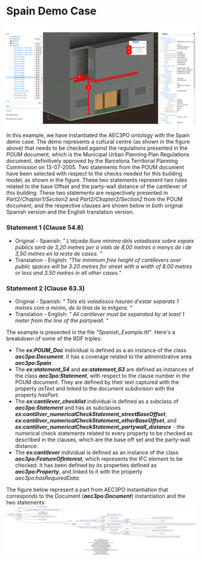 # Spain Demo Case

![Spain](image.png )
In this example, we have instantiated the AEC3PO ontology with the Spain demo case. The demo represents a cultural centre (as shown in the figure above) that needs to be checked against the regulations presented in the _POUM_ document, which is the Municipal Urban Planning Plan Regulations document, definitively approved by the Barcelona Territorial Planning Commission on 13-07-2005. Two statements from the POUM document have been selected with respect to the checks needed for this building model, as shown in the figure. These two statements represent two rules related to the base Offset and the party-wall distance of the cantilever of this building. These two statements are respectively presented in _Part2/Chapter1/Section2_ and _Part2/Chapter2/Section2_ from the POUM document, and the respective clauses are shown below in both original Spanish version and the English translation version. 

### Statement 1 (Clause 54.8)
* Original - Spanish: _" L’alçada lliure mínima dels voladissos sobre espais públics serà de 3,20 metres per a vials de 8,00 metres o menys de i de 3,50 metres en la resta de casos. "_
* Translation - English: _"The minimum free height of cantilevers over public spaces will be 3.20 metres for street with a width of 8.00 metres or less and 3.50 metres in all other cases."_

### Statement 2 (Clause 63.3)
* Original - Spanish: _" Tots els voladissos hauran d'estar separats 1 metres com a mínim, de la línia de la mitgera. "_
* Translation - English: _" All cantilever must be separated by at least 1 meter from the line of the partywall. "_ 

The example is presented in the file _“Spanish_Example.ttl”_. Here's a breakdown of some of the RDF triples:
*	The **_ex:POUM_Doc_** individual is defined as a an instance of the class **_aec3po:Document_**. It has a coverage related to the administrative area **_aec3po:Spain_**. 
* The **_ex:statement_54_** and **_ex:statement_63_** are defined as instances of the class **_aec3po:Statement_**, with respect to the clause number in the POUM document. They are defined by their text captured with the property _asText_ and linked to the document subdivision with the property _hasPart_. 
*	The **_ex:cantilever_checklist_** individual is defined as a subclass of **_aec3po:Statement_** and has as subclasses **_ex:cantiliver_numericalCheckStatement_streetBaseOffset_**, **_ex:cantiliver_numericalCheckStatement_otherBaseOffset_**, and **_ex:cantiliver_numericalCheckStatement_partywall_distance_** - the numerical check statements related to every property to be checked as described in the clauses, which are the base off set and the party-wall distance. 
* The **_ex:cantilever_** individual is defined as an instance of the class **_aec3po:FeatureOfInterest_**, which represents the IFC element to be checked. It has been defined by its properties defined as **_aec3po:Property_**, and linked to it with the property _aec3po:hasRequiredData_.

The figure below represent a part from AEC3PO instantiation that corresponds to the Document (**_aec3po:Document_**) instantiation and the two statements
![Spain-Document](ES-Doc.png) 

